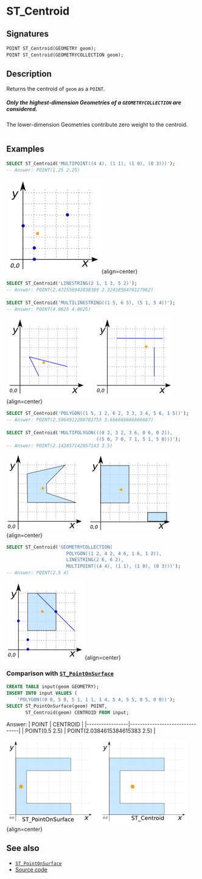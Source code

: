 # ST_Centroid

## Signatures

```sql
POINT ST_Centroid(GEOMETRY geom);
POINT ST_Centroid(GEOMETRYCOLLECTION geom);
```

## Description

Returns the centroid of `geom` as a `POINT`.

<div class="note warning">
  <h5>Only the highest-dimension Geometries of a
  <code>GEOMETRYCOLLECTION</code> are considered.</h5>
  <p>The lower-dimension Geometries contribute zero weight to the centroid.</p>
</div>

```{include} sfs-1-2-1.md
```

## Examples

```sql
SELECT ST_Centroid('MULTIPOINT((4 4), (1 1), (1 0), (0 3)))');
-- Answer: POINT(1.25 2.25)
```

![](./ST_Centroid_1.png){align=center}

```sql
SELECT ST_Centroid('LINESTRING(2 1, 1 3, 5 2)');
-- Answer: POINT(2.472556942838389 2.3241856476127962)

SELECT ST_Centroid('MULTILINESTRING((1 5, 6 5), (5 1, 5 4))');
-- Answer: POINT(4.0625 4.0625)
```

![](./ST_Centroid_2.png){align=center}

```sql
SELECT ST_Centroid('POLYGON((1 5, 1 2, 6 2, 3 3, 3 4, 5 6, 1 5))');
-- Answer: POINT(2.5964912280701755 3.666666666666667)

SELECT ST_Centroid('MULTIPOLYGON(((0 2, 3 2, 3 6, 0 6, 0 2)),
                                 ((5 0, 7 0, 7 1, 5 1, 5 0)))');
-- Answer: POINT(2.142857142857143 3.5)
```

![](./ST_Centroid_3.png){align=center}

```sql
SELECT ST_Centroid('GEOMETRYCOLLECTION(
                      POLYGON((1 2, 4 2, 4 6, 1 6, 1 2)),
                      LINESTRING(2 6, 6 2),
                      MULTIPOINT((4 4), (1 1), (1 0), (0 3)))');
-- Answer: POINT(2.5 4)
```

![](./ST_Centroid_4.png){align=center}

### Comparison with [`ST_PointOnSurface`](../ST_PointOnSurface)

```sql
CREATE TABLE input(geom GEOMETRY);
INSERT INTO input VALUES (
    'POLYGON((0 0, 5 0, 5 1, 1 1, 1 4, 5 4, 5 5, 0 5, 0 0))');
SELECT ST_PointOnSurface(geom) POINT,
       ST_Centroid(geom) CENTROID FROM input;
```

Answer:
|      POINT      |            CENTROID            |
|-----------------|--------------------------------|
| POINT(0.5 2.5)  | POINT(2.0384615384615383 2.5)  |

![](./ST_PointOnSurface.png){align=center}

## See also

* [`ST_PointOnSurface`](../ST_PointOnSurface)
* <a href="https://github.com/orbisgis/h2gis/blob/master/h2gis-functions/src/main/java/org/h2gis/functions/spatial/properties/ST_Centroid.java" target="_blank">Source code</a>
